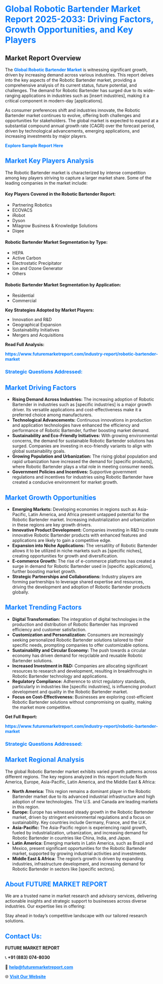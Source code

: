 <h1 style="color: #007BFF;">Global Robotic Bartender Market Report 2025-2033: Driving Factors, Growth Opportunities, and Key Players</h1>

<section id="overview">
<h2>Market Report Overview</h2>
<p>The <a href="https://www.futuremarketreport.com/industry-report/robotic-bartender-market" style="color: #007BFF; text-decoration: none;"><strong>Global Robotic Bartender Market</strong></a> is witnessing significant growth, driven by increasing demand across various industries. This report delves into the key aspects of the Robotic Bartender market, providing a comprehensive analysis of its current status, future potential, and challenges. The demand for Robotic Bartender has surged due to its wide-ranging applications in industries such as [insert industries], making it a critical component in modern-day [applications].</p>
<p>As consumer preferences shift and industries innovate, the Robotic Bartender market continues to evolve, offering both challenges and opportunities for stakeholders. The global market is expected to expand at a substantial compound annual growth rate (CAGR) over the forecast period, driven by technological advancements, emerging applications, and increasing investments by major players.</p>
</section>

<section id="overview">
<p><a href="https://www.futuremarketreport.com/request-sample/reportId=32282" style="color: #007BFF; text-decoration: none;"><strong>Explore Sample Report Here</strong></a></p>
</section>

<section id="key-players">
<h2 style="color: #007BFF;">Market Key Players Analysis</h2>
<p>The Robotic Bartender market is characterized by intense competition among key players striving to capture a larger market share. Some of the leading companies in the market include:</p>
<h4>Key Players Covered in the Robotic Bartender Report:</h4>
<ul><li>Partnering Robotics</li><li>ECOVACS</li><li>iRobot</li><li>Dyson</li><li>Milagrow Business &amp; Knowledge Solutions</li><li>Diqee</li></ul>
<h4>Robotic Bartender Market Segmentation by Type:</h4>
<ul><li>HEPA</li><li>Active Carbon</li><li>Electrostatic Precipitator</li><li>Ion and Ozone Generator</li><li>Others</li></ul>

<h4>Robotic Bartender Market Segmentation by Application:</h4>
<ul><li>Residential</li><li>Commercial</li></ul>
<p><strong>Key Strategies Adopted by Market Players:</strong></p>
<ul>
<li>Innovation and R&D</li>
<li>Geographical Expansion</li>
<li>Sustainability Initiatives</li>
<li>Mergers and Acquisitions</li>
</ul>
</section>

<section>
<p><strong>Read Full Analysis: </strong></p><a href="https://www.futuremarketreport.com/industry-report/robotic-bartender-market" style="color: #007BFF; text-decoration: none;"><strong>https://www.futuremarketreport.com/industry-report/robotic-bartender-market</strong></a>
<h3 style="color: #007BFF;">Strategic Questions Addressed:</h3>
</section>

<section id="driving-factors">
<h2 style="color: #007BFF;">Market Driving Factors</h2>
<ul>
<li><strong>Rising Demand Across Industries:</strong> The increasing adoption of Robotic Bartender in industries such as [specific industries] is a major growth driver. Its versatile applications and cost-effectiveness make it a preferred choice among manufacturers.</li>
<li><strong>Technological Advancements:</strong> Continuous innovations in production and application technologies have enhanced the efficiency and performance of Robotic Bartender, further boosting market demand.</li>
<li><strong>Sustainability and Eco-Friendly Initiatives:</strong> With growing environmental concerns, the demand for sustainable Robotic Bartender solutions has surged. Companies are investing in eco-friendly variants to align with global sustainability goals.</li>
<li><strong>Growing Population and Urbanization:</strong> The rising global population and rapid urbanization have increased the demand for [specific products], where Robotic Bartender plays a vital role in meeting consumer needs.</li>
<li><strong>Government Policies and Incentives:</strong> Supportive government regulations and incentives for industries using Robotic Bartender have created a conducive environment for market growth.</li>
</ul>
</section>

<section id="growth-opportunities">
<h2 style="color: #007BFF;">Market Growth Opportunities</h2>
<ul>
<li><strong>Emerging Markets:</strong> Developing economies in regions such as Asia-Pacific, Latin America, and Africa present untapped potential for the Robotic Bartender market. Increasing industrialization and urbanization in these regions are key growth drivers.</li>
<li><strong>Innovative Product Development:</strong> Companies investing in R&D to create innovative Robotic Bartender products with enhanced features and applications are likely to gain a competitive edge.</li>
<li><strong>Expansion into Niche Applications:</strong> The versatility of Robotic Bartender allows it to be utilized in niche markets such as [specific niches], creating opportunities for growth and diversification.</li>
<li><strong>E-commerce Growth:</strong> The rise of e-commerce platforms has created a surge in demand for Robotic Bartender used in [specific applications], further boosting market growth.</li>
<li><strong>Strategic Partnerships and Collaborations:</strong> Industry players are forming partnerships to leverage shared expertise and resources, driving the development and adoption of Robotic Bartender products globally.</li>
</ul>
</section>

<section id="trending-factors">
<h2 style="color: #007BFF;">Market Trending Factors</h2>
<ul>
<li><strong>Digital Transformation:</strong> The integration of digital technologies in the production and distribution of Robotic Bartender has improved efficiency and customer satisfaction.</li>
<li><strong>Customization and Personalization:</strong> Consumers are increasingly seeking personalized Robotic Bartender solutions tailored to their specific needs, prompting companies to offer customizable options.</li>
<li><strong>Sustainability and Circular Economy:</strong> The push towards a circular economy has driven demand for recyclable and reusable Robotic Bartender solutions.</li>
<li><strong>Increased Investment in R&D:</strong> Companies are allocating significant resources to research and development, resulting in breakthroughs in Robotic Bartender technology and applications.</li>
<li><strong>Regulatory Compliance:</strong> Adherence to strict regulatory standards, particularly in industries like [specific industries], is influencing product development and quality in the Robotic Bartender market.</li>
<li><strong>Focus on Cost-Effectiveness:</strong> Businesses are exploring cost-efficient Robotic Bartender solutions without compromising on quality, making the market more competitive.</li>
</ul>
</section>

<section>
<p><strong>Get Full Report: </strong></p><a href="https://www.futuremarketreport.com/industry-report/robotic-bartender-market" style="color: #007BFF; text-decoration: none;"><strong>https://www.futuremarketreport.com/industry-report/robotic-bartender-market</strong></a>
<h3 style="color: #007BFF;">Strategic Questions Addressed:</h3>
</section>


<section id="regional-analysis">
<h2 style="color: #007BFF;">Market Regional Analysis</h2>
<p>The global Robotic Bartender market exhibits varied growth patterns across different regions. The key regions analyzed in this report include North America, Europe, Asia-Pacific, Latin America, and the Middle East & Africa:</p>
<ul>
<li><strong>North America:</strong> This region remains a dominant player in the Robotic Bartender market due to its advanced industrial infrastructure and high adoption of new technologies. The U.S. and Canada are leading markets in this region.</li>
<li><strong>Europe:</strong> Europe has witnessed steady growth in the Robotic Bartender market, driven by stringent environmental regulations and a focus on sustainability. Key countries include Germany, France, and the U.K.</li>
<li><strong>Asia-Pacific:</strong> The Asia-Pacific region is experiencing rapid growth, fueled by industrialization, urbanization, and increasing demand for Robotic Bartender in countries like China, India, and Japan.</li>
<li><strong>Latin America:</strong> Emerging markets in Latin America, such as Brazil and Mexico, present significant opportunities for the Robotic Bartender market, supported by growing industrial activities and investments.</li>
<li><strong>Middle East & Africa:</strong> The region’s growth is driven by expanding industries, infrastructure development, and increasing demand for Robotic Bartender in sectors like [specific sectors].</li>
</ul>
</section>

<footer>
<h2 style="color: #007BFF;">About FUTURE MARKET REPORT</h2>
<p>We are a trusted name in market research and advisory services, delivering actionable insights and strategic support to businesses across diverse industries. Our expertise lies in offering:</p>

<p>Stay ahead in today’s competitive landscape with our tailored research solutions.</p>

<h2 style="color: #007BFF;">Contact Us:</h2>
<p><strong>FUTURE MARKET REPORT</strong></p>
<p>📞 <strong>+91 (883) 074-8030</strong></p>
<p>📧 <strong><a href="mailto:help@futuremarketreport.com" style="color: #007BFF;">help@futuremarketreport.com</a></strong></p>
<p>🌐 <strong><a href="https://www.futuremarketreport.com/" style="color: #007BFF;">Visit Our Website</a></strong></p>
</footer>
